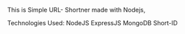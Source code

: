 This is Simple URL- Shortner made with Nodejs,

Technologies Used: NodeJS
                   ExpressJS
                   MongoDB
                   Short-ID
                   

